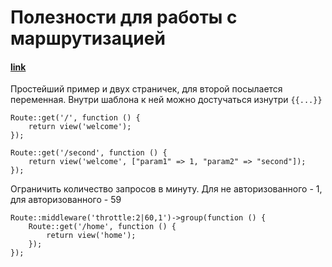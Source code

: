 # Полезности для работы с маршрутизацией

#### [link](https://laravel.demiart.ru/routing-advanced-tips/)
Простейший пример и двух страничек, для второй посылается переменная. Внутри шаблона к ней можно достучаться изнутри `{{...}}`
```
Route::get('/', function () {
    return view('welcome');
});

Route::get('/second', function () {
    return view('welcome', ["param1" => 1, "param2" => "second"]);
});
```




Ограничить количество запросов в минуту. Для не авторизованного - 1, для авторизованного - 59
```
Route::middleware('throttle:2|60,1')->group(function () {
    Route::get('/home', function () {
        return view('home');
    });
});
```